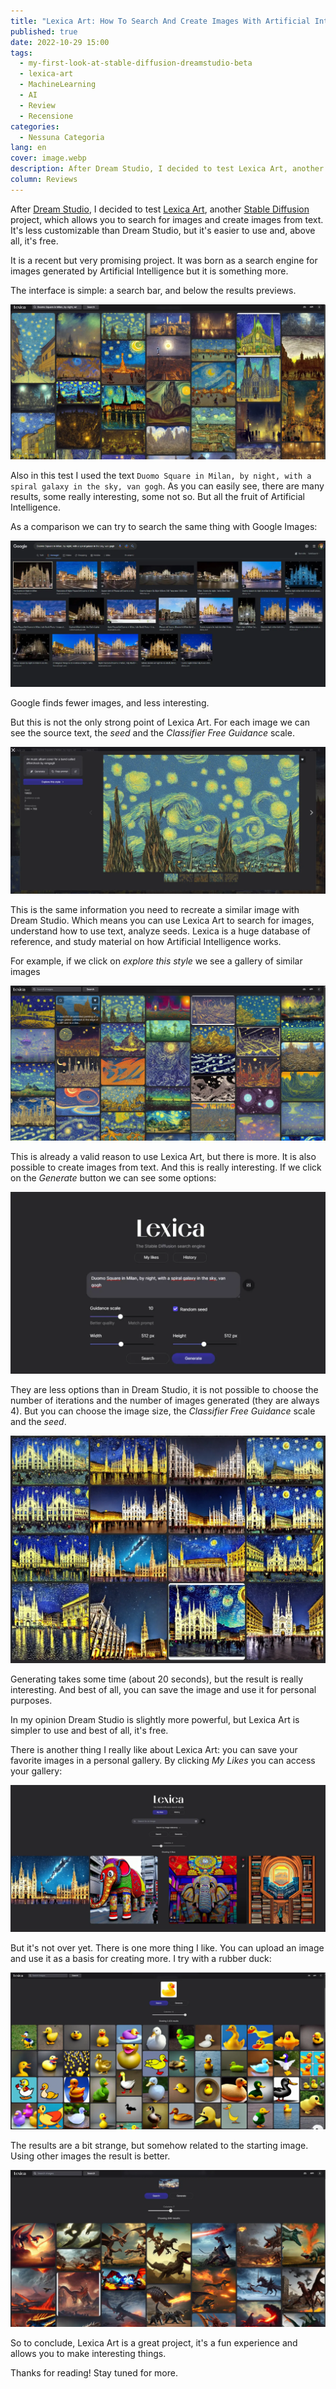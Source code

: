 ```yaml
---
title: "Lexica Art: How To Search And Create Images With Artificial Intelligence"
published: true
date: 2022-10-29 15:00
tags:
  - my-first-look-at-stable-diffusion-dreamstudio-beta
  - lexica-art
  - MachineLearning
  - AI
  - Review
  - Recensione
categories:
  - Nessuna Categoria
lang: en
cover: image.webp
description: After Dream Studio, I decided to test Lexica Art, another Stable Diffusion project, which allows you to search for images and create images from text. It's less customizable than Dream Studio, but it's easier to use and, above all, it's free.
column: Reviews
---
```


After [Dream Studio](https://blog.stranianelli.com/my-first-look-at-stable-diffusion-dreamstudio-beta/), I decided to test [Lexica Art](https://lexica.art/), another [Stable Diffusion](https://stability.ai/) project, which allows you to search for images and create images from text. It's less customizable than Dream Studio, but it's easier to use and, above all, it's free.

It is a recent but very promising project. It was born as a search engine for images generated by Artificial Intelligence but it is something more.

The interface is simple: a search bar, and below the results previews.

![Immagine](./lexica-search-milano.webp)

Also in this test I used the text `Duomo Square in Milan, by night, with a spiral galaxy in the sky, van gogh`. As you can easily see, there are many results, some really interesting, some not so. But all the fruit of Artificial Intelligence.

As a comparison we can try to search the same thing with Google Images:

![Immagine](./google-search-milano.webp)

Google finds fewer images, and less interesting.

But this is not the only strong point of Lexica Art. For each image we can see the source text, the _seed_ and the _Classifier Free Guidance_ scale.

![Immagine](./lexica-details-image.webp)

This is the same information you need to recreate a similar image with Dream Studio. Which means you can use Lexica Art to search for images, understand how to use text, analyze seeds. Lexica is a huge database of reference, and study material on how Artificial Intelligence works.

For example, if we click on _explore this style_ we see a gallery of similar images

![Immagine](./lexita-art-reference.webp)

This is already a valid reason to use Lexica Art, but there is more. It is also possible to create images from text. And this is really interesting. If we click on the _Generate_ button we can see some options:

![Immagine](./lexica-art-generate-settings.webp)

They are less options than in Dream Studio, it is not possible to choose the number of iterations and the number of images generated (they are always 4). But you can choose the image size, the _Classifier Free Guidance_ scale and the _seed_.

![Immagine](./lexica-art-result.webp)

Generating takes some time (about 20 seconds), but the result is really interesting. And best of all, you can save the image and use it for personal purposes.

In my opinion Dream Studio is slightly more powerful, but Lexica Art is simpler to use and best of all, it's free.

There is another thing I really like about Lexica Art: you can save your favorite images in a personal gallery. By clicking _My Likes_ you can access your gallery:

![Immagine](./lexica-art-my-likes.webp)

But it's not over yet. There is one more thing I like. You can upload an image and use it as a basis for creating more. I try with a rubber duck:

![Immagine](./lexica-art-upload.webp)

The results are a bit strange, but somehow related to the starting image. Using other images the result is better.

![Immagine](./lexica-art-dragons.webp)

So to conclude, Lexica Art is a great project, it's a fun experience and allows you to make interesting things.

Thanks for reading! Stay tuned for more.
